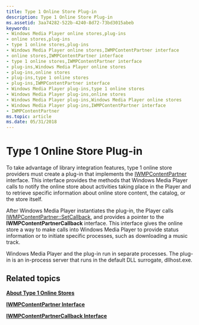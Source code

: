 ```yaml
---
title: Type 1 Online Store Plug-in
description: Type 1 Online Store Plug-in
ms.assetid: 3aa74282-522b-4240-8d72-73bd3015abeb
keywords:
- Windows Media Player online stores,plug-ins
- online stores,plug-ins
- type 1 online stores,plug-ins
- Windows Media Player online stores,IWMPContentPartner interface
- online stores,IWMPContentPartner interface
- type 1 online stores,IWMPContentPartner interface
- plug-ins,Windows Media Player online stores
- plug-ins,online stores
- plug-ins,type 1 online stores
- plug-ins,IWMPContentPartner interface
- Windows Media Player plug-ins,type 1 online stores
- Windows Media Player plug-ins,online stores
- Windows Media Player plug-ins,Windows Media Player online stores
- Windows Media Player plug-ins,IWMPContentPartner interface
- IWMPContentPartner
ms.topic: article
ms.date: 05/31/2018
---
```


# Type 1 Online Store Plug-in

To take advantage of library integration features, type 1 online store providers must create a plug-in that implements the [IWMPContentPartner](/previous-versions/windows/desktop/api/contentpartner/nn-contentpartner-iwmpcontentpartner) interface. This interface provides the methods that Windows Media Player calls to notify the online store about activities taking place in the Player and to retrieve specific information about online store content, the catalog, or the store itself.

After Windows Media Player instantiates the plug-in, the Player calls [IWMPContentPartner::SetCallback](/previous-versions/windows/desktop/api/contentpartner/nf-contentpartner-iwmpcontentpartner-setcallback), and provides a pointer to the **IWMPContentPartnerCallback** interface. This interface gives the online store a way to make calls into Windows Media Player to provide status information or to initiate specific processes, such as downloading a music track.

Windows Media Player and the plug-in run in separate processes. The plug-in is an in-process server that runs in the default DLL surrogate, dllhost.exe.

## Related topics

<dl> <dt>

[**About Type 1 Online Stores**](about-type-1-online-stores.md)
</dt> <dt>

[**IWMPContentPartner Interface**](/previous-versions/windows/desktop/api/contentpartner/nn-contentpartner-iwmpcontentpartner)
</dt> <dt>

[**IWMPContentPartnerCallback Interface**](/previous-versions/previous-versions/windows/desktop/api/contentpartner/nn-contentpartner-iwmpcontentpartnercallback)
</dt> </dl>

 

 




